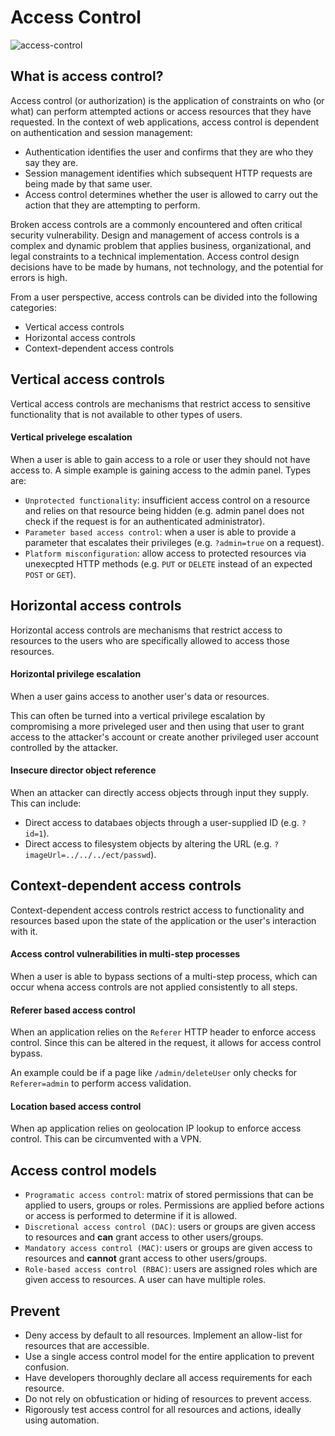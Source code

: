 # Access Control

![access-control](https://user-images.githubusercontent.com/87711310/210135886-3c11468e-dd98-4fb0-abc3-cd9196684a1e.svg)


## What is access control?
Access control (or authorization) is the application of constraints on who (or what) can perform attempted actions or access resources that they have requested. In the context of web applications, access control is dependent on authentication and session management:

- Authentication identifies the user and confirms that they are who they say they are.
- Session management identifies which subsequent HTTP requests are being made by that same user.
- Access control determines whether the user is allowed to carry out the action that they are attempting to perform.

Broken access controls are a commonly encountered and often critical security vulnerability. Design and management of access controls is a complex and dynamic problem that applies business, organizational, and legal constraints to a technical implementation. Access control design decisions have to be made by humans, not technology, and the potential for errors is high.

From a user perspective, access controls can be divided into the following categories:

- Vertical access controls
- Horizontal access controls
- Context-dependent access controls

## Vertical access controls
Vertical access controls are mechanisms that restrict access to sensitive functionality that is not available to other types of users.

#### Vertical privelege escalation

When a user is able to gain access to a role or user they should not have access to.  A simple example is gaining access to the admin panel.  Types are:

- `Unprotected functionality`: insufficient access control on a resource and relies on that resource being hidden (e.g. admin panel does not check if the request is for an authenticated administrator).
- `Parameter based access control`: when a user is able to provide a parameter that escalates their privileges (e.g. `?admin=true` on a request).
-  `Platform misconfiguration`: allow access to protected resources via unexecpted HTTP methods (e.g. `PUT` or `DELETE` instead of an expected `POST` or `GET`).

## Horizontal access controls
Horizontal access controls are mechanisms that restrict access to resources to the users who are specifically allowed to access those resources.

#### Horizontal privilege escalation

When a user gains access to another user's data or resources.  

This can often be turned into a vertical privilege escalation by compromising a more priveleged user and then using that user to grant access to the attacker's account or create another privileged user account controlled by the attacker.

#### Insecure director object reference

When an attacker can directly access objects through input they supply.  This can include:

- Direct access to databaes objects through a user-supplied ID (e.g. `?id=1`).
- Direct access to filesystem objects by altering the URL (e.g. `?imageUrl=../../../ect/passwd`).


## Context-dependent access controls
Context-dependent access controls restrict access to functionality and resources based upon the state of the application or the user's interaction with it.

#### Access control vulnerabilities in multi-step processes

When a user is able to bypass sections of a multi-step process, which can occur whena access controls are not applied consistently to all steps.

#### Referer based access control

When an application relies on the `Referer` HTTP header to enforce access control.  Since this can be altered in the request, it allows for access control bypass.

An example could be if a page like `/admin/deleteUser` only checks for `Referer=admin` to perform access validation.

#### Location based access control

When ap application relies on geolocation IP lookup to enforce access control.  This can be circumvented with a VPN.


## Access control models

- `Programatic access control`: matrix of stored permissions that can be applied to users, groups or roles.  Permissions are applied before actions or access is performed to determine if it is allowed.
- `Discretional access control (DAC)`: users or groups are given access to resources and **can** grant access to other users/groups.
- `Mandatory access control (MAC)`: users or groups are given access to resources and **cannot** grant access to other users/groups.
- `Role-based access control (RBAC)`: users are assigned roles which are given access to resources.  A user can have multiple roles.

## Prevent

- Deny access by default to all resources.  Implement an allow-list for resources that are accessible.
- Use a single access control model for the entire application to prevent confusion.
- Have developers thoroughly declare all access requirements for each resource.
- Do not rely on obfustication or hiding of resources to prevent access.
- Rigorously test access control for all resources and actions, ideally using automation.
